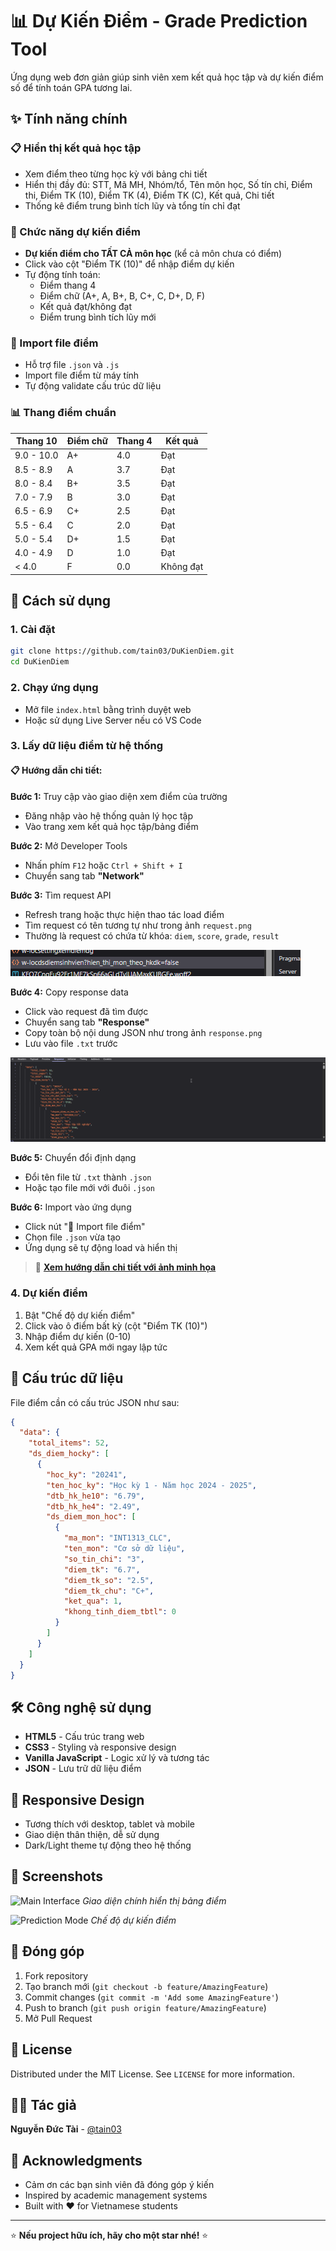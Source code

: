 # 📊 Dự Kiến Điểm - Grade Prediction Tool

Ứng dụng web đơn giản giúp sinh viên xem kết quả học tập và dự kiến điểm số để tính toán GPA tương lai.

## ✨ Tính năng chính

### 📋 Hiển thị kết quả học tập
- Xem điểm theo từng học kỳ với bảng chi tiết
- Hiển thị đầy đủ: STT, Mã MH, Nhóm/tổ, Tên môn học, Số tín chỉ, Điểm thi, Điểm TK (10), Điểm TK (4), Điểm TK (C), Kết quả, Chi tiết
- Thống kê điểm trung bình tích lũy và tổng tín chỉ đạt

### 🎯 Chức năng dự kiến điểm
- **Dự kiến điểm cho TẤT CẢ môn học** (kể cả môn chưa có điểm)
- Click vào cột "Điểm TK (10)" để nhập điểm dự kiến
- Tự động tính toán:
  - Điểm thang 4
  - Điểm chữ (A+, A, B+, B, C+, C, D+, D, F)
  - Kết quả đạt/không đạt
  - Điểm trung bình tích lũy mới

### 📁 Import file điểm
- Hỗ trợ file `.json` và `.js`
- Import file điểm từ máy tính
- Tự động validate cấu trúc dữ liệu

### 📊 Thang điểm chuẩn
| Thang 10 | Điểm chữ | Thang 4 | Kết quả |
|----------|----------|---------|---------|
| 9.0 - 10.0 | A+ | 4.0 | Đạt |
| 8.5 - 8.9 | A | 3.7 | Đạt |
| 8.0 - 8.4 | B+ | 3.5 | Đạt |
| 7.0 - 7.9 | B | 3.0 | Đạt |
| 6.5 - 6.9 | C+ | 2.5 | Đạt |
| 5.5 - 6.4 | C | 2.0 | Đạt |
| 5.0 - 5.4 | D+ | 1.5 | Đạt |
| 4.0 - 4.9 | D | 1.0 | Đạt |
| < 4.0 | F | 0.0 | Không đạt |

## 🚀 Cách sử dụng

### 1. Cài đặt
```bash
git clone https://github.com/tain03/DuKienDiem.git
cd DuKienDiem
```

### 2. Chạy ứng dụng
- Mở file `index.html` bằng trình duyệt web
- Hoặc sử dụng Live Server nếu có VS Code

### 3. Lấy dữ liệu điểm từ hệ thống

#### 📋 **Hướng dẫn chi tiết:**

**Bước 1:** Truy cập vào giao diện xem điểm của trường
- Đăng nhập vào hệ thống quản lý học tập
- Vào trang xem kết quả học tập/bảng điểm

**Bước 2:** Mở Developer Tools
- Nhấn phím `F12` hoặc `Ctrl + Shift + I`
- Chuyển sang tab **"Network"**

**Bước 3:** Tìm request API
- Refresh trang hoặc thực hiện thao tác load điểm
- Tìm request có tên tương tự như trong ảnh `request.png`
- Thường là request có chứa từ khóa: `diem`, `score`, `grade`, `result`

![Request Example](screenshots/request.png)

**Bước 4:** Copy response data
- Click vào request đã tìm được
- Chuyển sang tab **"Response"**
- Copy toàn bộ nội dung JSON như trong ảnh `response.png`
- Lưu vào file `.txt` trước

![Response Example](screenshots/response.png)

**Bước 5:** Chuyển đổi định dạng
- Đổi tên file từ `.txt` thành `.json`
- Hoặc tạo file mới với đuôi `.json`

**Bước 6:** Import vào ứng dụng
- Click nút "📁 Import file điểm"
- Chọn file `.json` vừa tạo
- Ứng dụng sẽ tự động load và hiển thị

> 📖 **[Xem hướng dẫn chi tiết với ảnh minh họa](HUONG-DAN-LAY-DU-LIEU.md)**

### 4. Dự kiến điểm
1. Bật "Chế độ dự kiến điểm"
2. Click vào ô điểm bất kỳ (cột "Điểm TK (10)")
3. Nhập điểm dự kiến (0-10)
4. Xem kết quả GPA mới ngay lập tức

## 📁 Cấu trúc dữ liệu

File điểm cần có cấu trúc JSON như sau:

```json
{
  "data": {
    "total_items": 52,
    "ds_diem_hocky": [
      {
        "hoc_ky": "20241",
        "ten_hoc_ky": "Học kỳ 1 - Năm học 2024 - 2025",
        "dtb_hk_he10": "6.79",
        "dtb_hk_he4": "2.49",
        "ds_diem_mon_hoc": [
          {
            "ma_mon": "INT1313_CLC",
            "ten_mon": "Cơ sở dữ liệu",
            "so_tin_chi": "3",
            "diem_tk": "6.7",
            "diem_tk_so": "2.5",
            "diem_tk_chu": "C+",
            "ket_qua": 1,
            "khong_tinh_diem_tbtl": 0
          }
        ]
      }
    ]
  }
}
```

## 🛠️ Công nghệ sử dụng

- **HTML5** - Cấu trúc trang web
- **CSS3** - Styling và responsive design
- **Vanilla JavaScript** - Logic xử lý và tương tác
- **JSON** - Lưu trữ dữ liệu điểm

## 📱 Responsive Design

- Tương thích với desktop, tablet và mobile
- Giao diện thân thiện, dễ sử dụng
- Dark/Light theme tự động theo hệ thống

## 🎨 Screenshots

![Main Interface](screenshots/main-interface.png)
*Giao diện chính hiển thị bảng điểm*

![Prediction Mode](screenshots/prediction-mode.png)
*Chế độ dự kiến điểm*

## 🤝 Đóng góp

1. Fork repository
2. Tạo branch mới (`git checkout -b feature/AmazingFeature`)
3. Commit changes (`git commit -m 'Add some AmazingFeature'`)
4. Push to branch (`git push origin feature/AmazingFeature`)
5. Mở Pull Request

## 📄 License

Distributed under the MIT License. See `LICENSE` for more information.

## 👨‍💻 Tác giả

**Nguyễn Đức Tài** - [@tain03](https://github.com/tain03)

## 🙏 Acknowledgments

- Cảm ơn các bạn sinh viên đã đóng góp ý kiến
- Inspired by academic management systems
- Built with ❤️ for Vietnamese students

---

⭐ **Nếu project hữu ích, hãy cho một star nhé!** ⭐
